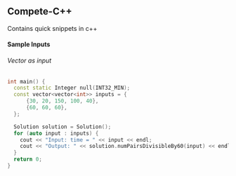 ## Compete-C++

Contains quick snippets in c++

#### Sample Inputs

###### Vector as input

```c++
int main() {
  const static Integer null(INT32_MIN);
  const vector<vector<int>> inputs = {
	  {30, 20, 150, 100, 40},
	  {60, 60, 60},
  };

  Solution solution = Solution();
  for (auto input : inputs) {
	cout << "Input: time = " << input << endl;
	cout << "Output: " << solution.numPairsDivisibleBy60(input) << endl;
  }
  return 0;
}
```
